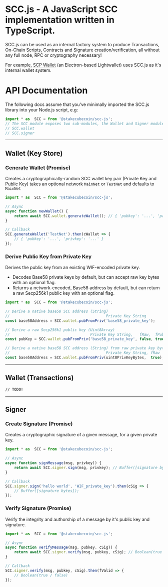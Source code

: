 # SCC.js - A JavaScript SCC implementation written in TypeScript.

SCC.js can be used as an internal factory system to produce Transactions, On-Chain Scripts, Contracts and Signature creation/verification, all without any full node, RPC or cryptography necessary!

For example, [SCP Wallet](https://github.com/stakecube/StakeCubeProtocol) (an Electron-based Lightwallet) uses SCC.js as it's internal wallet system.

# API Documentation

The following docs assume that you've minimally imported the SCC.js library into your Node.js script, e.g:

```js
import * as  SCC = from '@stakecubecoin/scc-js';
// The SCC module exposes two sub-modules, the Wallet and Signer modules
// SCC.wallet
// SCC.signer
```

---

## Wallet (Key Store)

### Generate Wallet (Promise)

Creates a cryptographically-random SCC wallet key pair (Private Key and Public Key) takes an optional network `MainNet` or `TestNet` and defaults to `MainNet`

```js
import * as  SCC = from '@stakecubecoin/scc-js';

// Async
async function newWallet() {
    return await SCC.wallet.generateWallet(); // { 'pubkey': '...', 'privkey': '...' }
}

// Callback
SCC.generateWallet('TestNet').then(cWallet => {
    // { 'pubkey': '...', 'privkey': '...' }
});
```

### Derive Public Key from Private Key

Derives the public key from an existing WIF-encoded private key.

- Decodes Base58 private keys by default, but can accept raw key bytes with an optional flag.
- Returns a network-encoded, Base58 address by default, but can return a raw Secp256k1 public key with an optional flag.

```js
import * as  SCC = from '@stakecubecoin/scc-js';

// Derive a native base58 SCC address (String)
//                                           Private Key String
const base58Address = SCC.wallet.pubFromPriv('base58_private_key');

// Derive a raw Secp256k1 public key (Uint8Array)
//                                    Private Key String,   fRaw,  fPubBytesOnly
const pubKey = SCC.wallet.pubFromPriv('base58_private_key', false, true);

// Derive a native base58 SCC address (String) from raw private key bytes (Uint8Array)
//                                           Private Key String, fRaw
const base58Address = SCC.wallet.pubFromPriv(uint8PrivKeyBytes,  true);
```

---

## Wallet (Transactions)

`// TODO!`

---

## Signer

### Create Signature (Promise)

Creates a cryptographic signature of a given message, for a given private key.

```js
import * as  SCC = from '@stakecubecoin/scc-js';

// Async
async function signMessage(msg, privkey)) {
    return await SCC.signer.sign(msg, privkey); // Buffer([signature bytes]);
}

// Callback
SCC.signer.sign('hello world', 'WIF_private_key').then(cSig => {
    // Buffer([signature bytes]);
});
```

### Verify Signature (Promise)

Verify the integrity and authorship of a message by it's public key and signature.

```js
import * as  SCC = from '@stakecubecoin/scc-js';

// Async
async function verifyMessage(msg, pubkey, cSig)) {
    return await SCC.signer.verify(msg, pubkey, cSig); // Boolean(true / false)
}

// Callback
SCC.signer.verify(msg, pubkey, cSig).then(fValid => {
    // Boolean(true / false)
});
```

